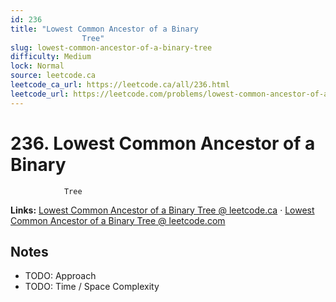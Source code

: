 ```yaml
--- 
id: 236
title: "Lowest Common Ancestor of a Binary
                Tree"
slug: lowest-common-ancestor-of-a-binary-tree
difficulty: Medium
lock: Normal
source: leetcode.ca
leetcode_ca_url: https://leetcode.ca/all/236.html
leetcode_url: https://leetcode.com/problems/lowest-common-ancestor-of-a-binary-tree/
---
```


# 236. Lowest Common Ancestor of a Binary
                Tree

**Links:** [Lowest Common Ancestor of a Binary
                Tree @ leetcode.ca](https://leetcode.ca/all/236.html) · [Lowest Common Ancestor of a Binary
                Tree @ leetcode.com](https://leetcode.com/problems/lowest-common-ancestor-of-a-binary-tree/)

## Notes
- TODO: Approach
- TODO: Time / Space Complexity
